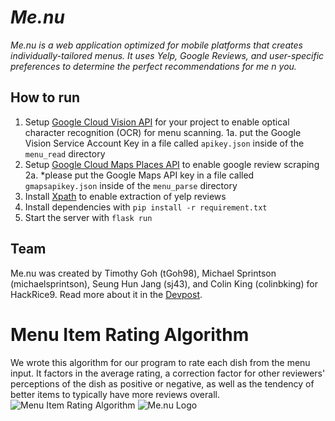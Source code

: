 # *Me.nu*

*Me.nu is a web application optimized for mobile platforms that creates individually-tailored menus. It uses
 Yelp, Google Reviews, and user-specific preferences to determine the perfect recommendations for me n you.* 

## How to run
1. Setup [Google Cloud Vision API](https://cloud.google.com/vision/docs/before-you-begin) for your project to enable optical character recognition (OCR) for menu scanning.
    1a. put the Google Vision Service Account Key in a file called <code>apikey.json</code> inside of the <code>menu_read</code> directory 
2. Setup [Google Cloud Maps Places API](https://developers.google.com/places/web-service/intro) to enable google review scraping
   2a. *please put the Google Maps API key in a file called <code>gmapsapikey.json</code> inside of the <code>menu_parse</code> directory
3. Install [Xpath](https://docs.scrapy.org/en/xpath-tutorial/topics/xpath-tutorial.html) to enable extraction of yelp reviews
4. Install dependencies with ```pip install -r requirement.txt```
5. Start the server with ```flask run```

## Team
Me.nu was created by Timothy Goh (tGoh98), Michael Sprintson (michaelsprintson), Seung Hun Jang (sj43), and Colin King (colinbking) for HackRice9. Read more about it in the [Devpost](https://devpost.com/software/me-nu).

# Menu Item Rating Algorithm 
We wrote this algorithm for our program to rate each dish from the menu input. It factors in the average rating, a correction factor for other reviewers' perceptions of the dish as positive or negative, as well as the tendency of better items to typically have more reviews overall. 
![Menu Item Rating Algorithm](https://github.com/michaelsprintson/me.nu/blob/master/hr9%20equation.PNG)
![Me.nu Logo](https://github.com/michaelsprintson/me.nu/blob/tim/menu_read/static/images/menuLogo.png)
